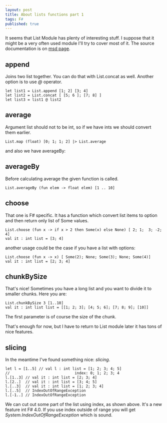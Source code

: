```yaml
---
layout: post
title: About lists functions part 1
tags: F#
published: true
---
```


It seems that List Module has plenty of interesting stuff. I suppose that it might be a very often used module I'll try to cover most of it.
The source documentation is on [msd page](https://msdn.microsoft.com/visualfsharpdocs/conceptual/collections.list-module-%5bfsharp%5d).

append
-----

Joins two list together. You can do that with List.concat as well. Another option is to use *@* operator.

```F#
let list1 = List.append [1; 2] [3; 4]
let list2 = List.concat [ [5; 6 ]; [7; 8] ]
let list3 = list1 @ list2
```

average
------

Argument list should not to be int, so if we have ints we should convert them earlier.

```F#
List.map (float) [0; 1; 1; 2] |> List.average
```

and also we have averageBy:

averageBy
-------

Before calculating average the given function is called.

```F#
List.averageBy (fun elem -> float elem) [1 .. 10]
```

choose
-----

That one is F# specific. It has a function which convert list items to option and then return only list of Some values.

```F#
List.choose (fun x -> if x > 2 then Some(x) else None) [ 2; 1;  3; -2; 4]
val it : int list = [3; 4]
```

another usage could be the case if you have a list with options:

```F#
List.choose (fun x -> x) [ Some(2); None; Some(3); None; Some(4)]
val it : int list = [2; 3; 4]
```

chunkBySize
------------

That's nice! Sometimes you have a long list and you want to divide it to smaller chunks. Here you are:

```F#
List.chunkBySize 3 [1..10]
val it : int list list = [[1; 2; 3]; [4; 5; 6]; [7; 8; 9]; [10]]
```

The first parameter is of course the size of the chunk.

That's enough for now, but I have to return to List module later it has tons of nice features.

slicing
--------

In the meantime I've found something nice: _slicing_.

```F#
let l = [1..5] // val l : int list = [1; 2; 3; 4; 5]
//                             index: 0; 1; 2; 3; 4
l.[1..3] // val it : int list = [2; 3; 4]
l.[2..]  // val it : int list = [3; 4; 5]
l.[..3]  // val it : int list = [1; 2; 3; 4]
l.[..5]  // IndexOutOfRangeException
l.[-1..] // IndexOutOfRangeException
```

We can cut out some part of the list using index, as shown above. It's a new feature int F# 4.0.
If you use index outside of range you will get _System.IndexOutOfRangeException_ which is sound.
